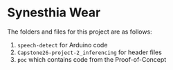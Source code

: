 # Synesthia Wear

The folders and files for this project are as follows:

1. `speech-detect` for Arduino code
2. `Capstone26-project-2_inferencing` for header files
3. `poc` which contains code from the Proof-of-Concept
